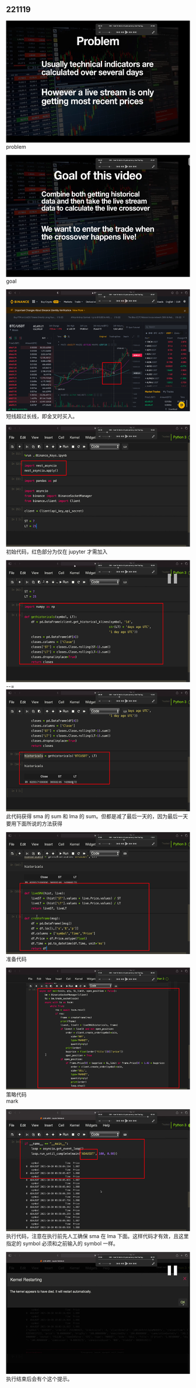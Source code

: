 ## 221119

<img src='./img/2022-11-19-15-02-44.png' height=333px></img>  
problem

<img src='./img/2022-11-19-15-03-18.png' height=333px></img>  
goal

<img src='./img/2022-11-19-16-56-46.png' height=333px></img>  
短线超过长线，即金叉时买入。

<img src='./img/2022-11-19-15-08-31.png' height=333px></img>  
初始代码，红色部分为仅在 jupyter 才需加入

<img src='./img/2022-11-19-15-15-32.png' height=333px></img>  
--=  
<img src='./img/2022-11-19-15-17-02.png' height=333px></img>  
此代码获得 sma 的 sum 和 lma 的 sum。但都是减了最后一天的，因为最后一天要用下面所说的方法获得

<img src='./img/2022-11-19-15-24-00.png' height=333px></img>  
准备代码

<img src='./img/2022-11-19-15-32-27.png' height=333px></img>  
策略代码  
mark

<img src='./img/2022-11-19-15-36-12.png' height=333px></img>  
执行代码，注意在执行前先人工确保 sma 在 lma 下面。这样代码才有效，且这里指定的 symbol 必须和之前输入的 symbol 一样。

<img src='./img/2022-11-19-15-39-54.png' height=333px></img>  
执行结束后会有个这个提示。
